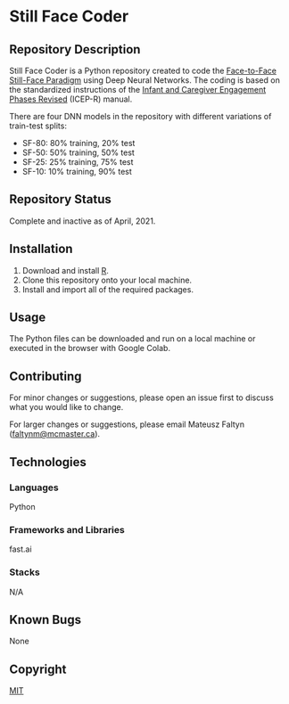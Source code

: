 # Still Face Coder

## Repository Description

Still Face Coder is a Python repository created to code the [Face-to-Face Still-Face Paradigm](https://blogs.scientificamerican.com/thoughtful-animal/ed-tronick-and-the-8220-still-face-experiment-8221/) using Deep Neural Networks. The coding is based on the standardized instructions of the [Infant and Caregiver Engagement Phases Revised](https://www.researchgate.net/publication/325689546_S1_File/data/5b1e646c45851587f2a01303/pone0194763s001.pdf) (ICEP-R) manual. 

There are four DNN models in the repository with different variations of train-test splits: 

- SF-80: 80% training, 20% test
- SF-50: 50% training, 50% test
- SF-25: 25% training, 75% test 
- SF-10: 10% training, 90% test 

## Repository Status
Complete and inactive as of April, 2021.

## Installation
1. Download and install [R](https://www.r-project.org/).
2. Clone this repository onto your local machine.
3. Install and import all of the required packages.

## Usage
The Python files can be downloaded and run on a local machine or executed in the browser with Google Colab. 

## Contributing

For minor changes or suggestions, please open an issue first to discuss what you would like to change. 

For larger changes or suggestions, please email Mateusz Faltyn (faltynm@mcmaster.ca). 

## Technologies

### Languages
Python

### Frameworks and Libraries
fast.ai

### Stacks 
N/A

## Known Bugs
None

## Copyright
[MIT](https://choosealicense.com/licenses/mit/)
